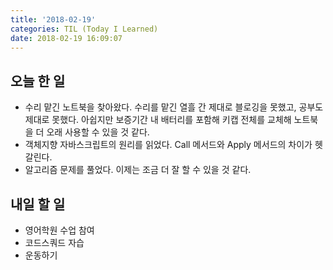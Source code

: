 ```yaml
---
title: '2018-02-19'
categories: TIL (Today I Learned)
date: 2018-02-19 16:09:07
---
```

## 오늘 한 일
* 수리 맡긴 노트북을 찾아왔다. 수리를 맡긴 열흘 간 제대로 블로깅을 못했고, 공부도 제대로 못했다. 아쉽지만 보증기간 내 배터리를 포함해 키캡 전체를 교체해 노트북을 더 오래 사용할 수 있을 것 같다.
* 객체지향 자바스크립트의 원리를 읽었다. Call 메서드와 Apply 메서드의 차이가 헷갈린다.
* 알고리즘 문제를 풀었다. 이제는 조금 더 잘 할 수 있을 것 같다. 


## 내일 할 일
* 영어학원 수업 참여
* 코드스쿼드 자습
* 운동하기